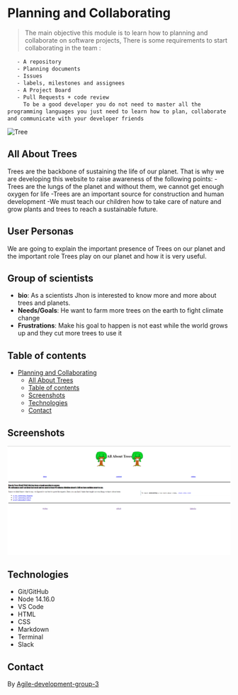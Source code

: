 # Planning and Collaborating

> The main objective this module is to learn how to planning and collaborate on
> software projects, There is some requirements to start collaborating in the
> team :

       - A repository
       - Planning documents
       - Issues
       - labels, milestones and assignees
       - A Project Board
       - Pull Requests + code review
         To be a good developer you do not need to master all the programming languages you just need to learn how to plan, collaborate and communicate with your developer friends

![Tree](https://qph.fs.quoracdn.net/main-qimg-7105e31a7b3f52e25f97e664a720880a-lq)

## All About Trees

Trees are the backbone of sustaining the life of our planet. That is why we are
developing this website to raise awareness of the following points: -Trees are
the lungs of the planet and without them, we cannot get enough oxygen for life
-Trees are an important source for construction and human development -We must
teach our children how to take care of nature and grow plants and trees to reach
a sustainable future.

## User Personas

We are going to explain the important presence of Trees on our planet and the
important role Trees play on our planet and how it is very useful.

## Group of scientists

- **bio**: As a scientists Jhon is interested to know more and more about trees
  and planets.
- **Needs/Goals**: He want to farm more trees on the earth to fight climate
  change
- **Frustrations**: Make his goal to happen is not east while the world grows up
  and they cut more trees to use it

## Table of contents

- [Planning and Collaborating](#planning-and-collaborating)
  - [All About Trees](#all-about-trees)
  - [Table of contents](#table-of-contents)
  - [Screenshots](#screenshots)
  - [Technologies](#technologies)
  - [Contact](#contact)

## Screenshots

![Screenshot of All About Trees](./Screenshot1.png)

## Technologies

- Git/GitHub
- Node 14.16.0
- VS Code
- HTML
- CSS
- Markdown
- Terminal
- Slack

## Contact

By
[Agile-development-group-3](https://github.com/HYF-Class19/agile-devlopment-group-3)
